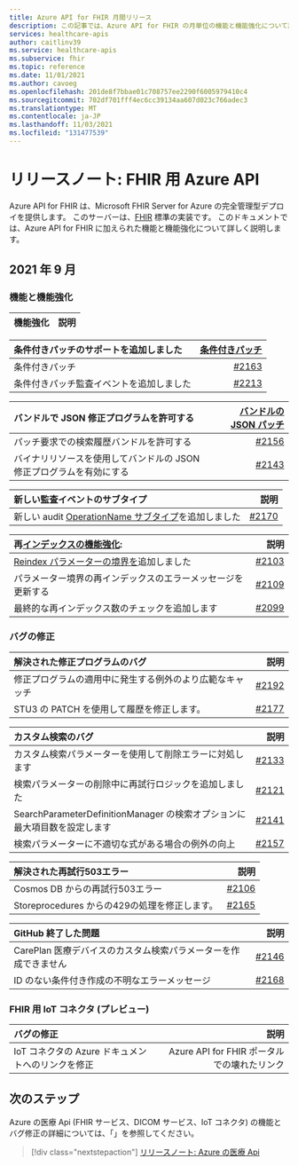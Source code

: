 ```yaml
---
title: Azure API for FHIR 月間リリース
description: この記事では、Azure API for FHIR の月単位の機能と機能強化について詳しく説明します。
services: healthcare-apis
author: caitlinv39
ms.service: healthcare-apis
ms.subservice: fhir
ms.topic: reference
ms.date: 11/01/2021
ms.author: cavoeg
ms.openlocfilehash: 201de8f7bbae01c708757ee2290f6005979410c4
ms.sourcegitcommit: 702df701fff4ec6cc39134aa607d023c766adec3
ms.translationtype: MT
ms.contentlocale: ja-JP
ms.lasthandoff: 11/03/2021
ms.locfileid: "131477539"
---
```

# <a name="release-notes-azure-api-for-fhir"></a>リリースノート: FHIR 用 Azure API

Azure API for FHIR は、Microsoft FHIR Server for Azure の完全管理型デプロイを提供します。 このサーバーは、[FHIR](https://hl7.org/fhir) 標準の実装です。 このドキュメントでは、Azure API for FHIR に加えられた機能と機能強化について詳しく説明します。

## <a name="september-2021"></a>2021 年 9 月 

### <a name="features-and-enhancements"></a>**機能と機能強化**

|機能強化 | 説明 |
|:------------------- | -----------:|

|条件付きパッチのサポートを追加しました | [条件付きパッチ](././../azure-api-for-fhir/fhir-rest-api-capabilities.md#patch-and-conditional-patch)|
| :----------------------------------- | ------: |
|条件付きパッチ |[#2163](https://github.com/microsoft/fhir-server/pull/2163) |
|条件付きパッチ監査イベントを追加しました |[#2213](https://github.com/microsoft/fhir-server/pull/2213) |

|バンドルで JSON 修正プログラムを許可する | [バンドルの JSON パッチ](././../azure-api-for-fhir/fhir-rest-api-capabilities.md#patch-in-bundles)|
| :----------------------------------- | ------: |
|パッチ要求での検索履歴バンドルを許可する |[#2156](https://github.com/microsoft/fhir-server/pull/2156) | 
|バイナリリソースを使用してバンドルの JSON 修正プログラムを有効にする |[#2143](https://github.com/microsoft/fhir-server/pull/2143) |

|新しい監査イベントのサブタイプ| 説明|
| :----------------------------------- | ------: |
|新しい audit [OperationName サブタイプ](././../azure-api-for-fhir/enable-diagnostic-logging.md#audit-log-details)を追加しました| [#2170](https://github.com/microsoft/fhir-server/pull/2170) |

|再[インデックスの機能強化](how-to-run-a-reindex.md): | 説明|
| :----------------------------------- | ------: |
|[Reindex パラメーターの境界を](how-to-run-a-reindex.md)追加しました|[#2103](https://github.com/microsoft/fhir-server/pull/2103)|
|パラメーター境界の再インデックスのエラーメッセージを更新する|[#2109](https://github.com/microsoft/fhir-server/pull/2109)|
|最終的な再インデックス数のチェックを追加します |[#2099](https://github.com/microsoft/fhir-server/pull/2099)|


### <a name="bug-fixes"></a>**バグの修正**

|解決された修正プログラムのバグ| 説明|
| :----------------------------------- | ------: |
|修正プログラムの適用中に発生する例外のより広範なキャッチ |[#2192](https://github.com/microsoft/fhir-server/pull/2192)|
|STU3 の PATCH を使用して履歴を修正します。| [#2177](https://github.com/microsoft/fhir-server/pull/2177)|

|カスタム検索のバグ| 説明|
| :----------------------------------- | ------: |
|カスタム検索パラメーターを使用して削除エラーに対処します| [#2133](https://github.com/microsoft/fhir-server/pull/2133)|
|検索パラメーターの削除中に再試行ロジックを追加しました| [#2121](https://github.com/microsoft/fhir-server/pull/2121)|
|SearchParameterDefinitionManager の検索オプションに最大項目数を設定します| [#2141](https://github.com/microsoft/fhir-server/pull/2141)|
|検索パラメーターに不適切な式がある場合の例外の向上|[#2157](https://github.com/microsoft/fhir-server/pull/2157)|

|解決された再試行503エラー| 説明|
| :----------------------------------- | ------: |
|Cosmos DB からの再試行503エラー |[#2106](https://github.com/microsoft/fhir-server/pull/2106)|
|Storeprocedures からの429の処理を修正します。|[#2165](https://github.com/microsoft/fhir-server/pull/2165)|

|GitHub 終了した問題| 説明|
| :----------------------------------- | ------: |
|CarePlan 医療デバイスのカスタム検索パラメーターを作成できません |[#2146](https://github.com/microsoft/fhir-server/issues/2146) |
|ID のない条件付き作成の不明なエラーメッセージ| [#2168](https://github.com/microsoft/fhir-server/issues/2168)|

### <a name="iot-connector-for-fhir-preview"></a>FHIR 用 IoT コネクタ (プレビュー)

|バグの修正| 説明|
| :-----------------------------------| ------: |
|IoT コネクタの Azure ドキュメントへのリンクを修正|Azure API for FHIR ポータルでの壊れたリンク |

## <a name="next-steps"></a>次のステップ

Azure の医療 Api (FHIR サービス、DICOM サービス、IoT コネクタ) の機能とバグ修正の詳細については、「」を参照してください。

>[!div class="nextstepaction"]
>[リリースノート: Azure の医療 Api](../release-notes.md)
